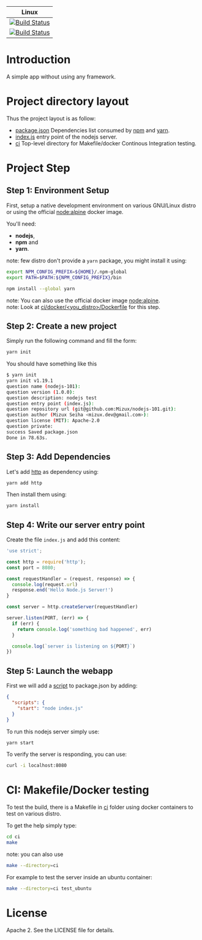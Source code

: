 | Linux                                           |
|-------------------------------------------------|
| [![Build Status][github_status]][github_builds] |
| [![Build Status][travis_status]][travis_builds] |

[github_status]: https://github.com/Mizux/nodejs-101/workflows/CI/badge.svg
[github_builds]: https://github.com/Mizux/nodejs-101/actions?query=workflow%3ACI
[travis_status]: https://travis-ci.com/Mizux/nodejs-101.svg?branch=master
[travis_builds]: https://travis-ci.com/Mizux/nodejs-101

# Introduction
A simple app without using any framework.

# Project directory layout
Thus the project layout is as follow:

* [package.json](package.json) Dependencies list consumed by [npm](https://www.npmjs.com/) and [yarn](https://yarnpkg.com/lang/en/).
* [index.js](index.js) entry point of the nodejs server.
* [ci](ci) Top-level directory for Makefile/docker Continous Integration testing.

# Project Step

## Step 1: Environment Setup
First, setup a native development environment on various GNU/Linux distro
or using the official [node:alpine](https://hub.docker.com/_/node/) docker image.  

You'll need:
- **nodejs**,
- **npm** and
- **yarn**.

note: few distro don't provide a `yarn` package, you might install it using:
```sh
export NPM_CONFIG_PREFIX=${HOME}/.npm-global
export PATH=$PATH:${NPM_CONFIG_PREFIX}/bin

npm install --global yarn
```

note: You can also use the official docker image
[node:alpine](https://hub.docker.com/_/node/).  
note: Look at [ci/docker/<you_distro>/Dockerfile](ci/docker) for this step.

## Step 2: Create a new project

Simply run the following command and fill the form:
```sh
yarn init
```

You should have something like this
```sh
$ yarn init
yarn init v1.19.1
question name (nodejs-101): 
question version (1.0.0): 
question description: nodejs test
question entry point (index.js): 
question repository url (git@github.com:Mizux/nodejs-101.git): 
question author (Mizux Seiha <mizux.dev@gmail.com>): 
question license (MIT): Apache-2.0
question private: 
success Saved package.json
Done in 78.63s.
```

## Step 3: Add Dependencies
Let's add [http](https://nodejs.org/api/http.html) as dependency using:
```sh
yarn add http
```

Then install them using:
```sh
yarn install
```

## Step 4: Write our server entry point
Create the file `index.js` and add this content:
```js
'use strict';

const http = require('http');
const port = 8080;

const requestHandler = (request, response) => {
  console.log(request.url)
  response.end('Hello Node.js Server!')
}

const server = http.createServer(requestHandler)

server.listen(PORT, (err) => {
  if (err) {
    return console.log('something bad happened', err)
  }

  console.log(`server is listening on ${PORT}`)
})
```

## Step 5: Launch the webapp
First we will add a [script](https://yarnpkg.com/en/docs/package-json#toc-scripts)
to package.json by adding:
```json
{
  "scripts": {
    "start": "node index.js"
  }
}
```

To run this nodejs server simply use:
```sh
yarn start
```

To verify the server is responding, you can use:
```sh
curl -i localhost:8080
```

# CI: Makefile/Docker testing
To test the build, there is a Makefile in [ci](ci) folder using
docker containers to test on various distro.

To get the help simply type:
```sh
cd ci
make
```
note: you can also use
```sh
make --directory=ci
```

For example to test the server inside an ubuntu container:
```sh
make --directory=ci test_ubuntu
```

# License
Apache 2. See the LICENSE file for details.
